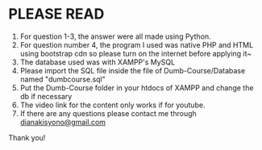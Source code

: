 # PLEASE READ
  1. For question 1-3, the answer were all made using Python.
  2. For question number 4, the program I used was native PHP and HTML using bootstrap cdn so please turn on the internet before applying it~
  3. The database used was with XAMPP's MySQL
  4. Please import the SQL file inside the file of Dumb-Course/Database named "dumbcourse.sql"
  5. Put the Dumb-Course folder in your htdocs of XAMPP and change the db if necessary
  6. The video link for the content only works if for youtube.
  7. If there are any questions please contact me through dianakisyono@gmail.com

  Thank you!
